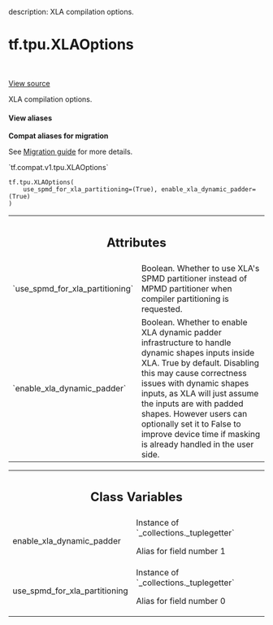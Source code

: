 description: XLA compilation options.

<div itemscope itemtype="http://developers.google.com/ReferenceObject">
<meta itemprop="name" content="tf.tpu.XLAOptions" />
<meta itemprop="path" content="Stable" />
<meta itemprop="property" content="__new__"/>
<meta itemprop="property" content="enable_xla_dynamic_padder"/>
<meta itemprop="property" content="use_spmd_for_xla_partitioning"/>
</div>

# tf.tpu.XLAOptions

<!-- Insert buttons and diff -->

<table class="tfo-notebook-buttons tfo-api nocontent" align="left">

</table>

<a target="_blank" href="/code/stable/tensorflow/python/tpu/tpu.py">View source</a>



XLA compilation options.

<section class="expandable">
  <h4 class="showalways">View aliases</h4>
  <p>
<b>Compat aliases for migration</b>
<p>See
<a href="https://www.tensorflow.org/guide/migrate">Migration guide</a> for
more details.</p>
<p>`tf.compat.v1.tpu.XLAOptions`</p>
</p>
</section>

<pre class="devsite-click-to-copy prettyprint lang-py tfo-signature-link">
<code>tf.tpu.XLAOptions(
    use_spmd_for_xla_partitioning=(True), enable_xla_dynamic_padder=(True)
)
</code></pre>



<!-- Placeholder for "Used in" -->




<!-- Tabular view -->
 <table class="responsive fixed orange">
<colgroup><col width="214px"><col></colgroup>
<tr><th colspan="2"><h2 class="add-link">Attributes</h2></th></tr>

<tr>
<td>
`use_spmd_for_xla_partitioning`
</td>
<td>
Boolean. Whether to use XLA's SPMD
partitioner instead of MPMD partitioner when compiler partitioning is
requested.
</td>
</tr><tr>
<td>
`enable_xla_dynamic_padder`
</td>
<td>
Boolean. Whether to enable XLA dynamic padder
infrastructure to handle dynamic shapes inputs inside XLA. True by
default. Disabling this may cause correctness issues with dynamic shapes
inputs, as XLA will just assume the inputs are with padded shapes. However
users can optionally set it to False to improve device time if masking is
already handled in the user side.
</td>
</tr>
</table>





<!-- Tabular view -->
 <table class="responsive fixed orange">
<colgroup><col width="214px"><col></colgroup>
<tr><th colspan="2"><h2 class="add-link">Class Variables</h2></th></tr>

<tr>
<td>
enable_xla_dynamic_padder<a id="enable_xla_dynamic_padder"></a>
</td>
<td>
Instance of `_collections._tuplegetter`

Alias for field number 1
</td>
</tr><tr>
<td>
use_spmd_for_xla_partitioning<a id="use_spmd_for_xla_partitioning"></a>
</td>
<td>
Instance of `_collections._tuplegetter`

Alias for field number 0
</td>
</tr>
</table>

